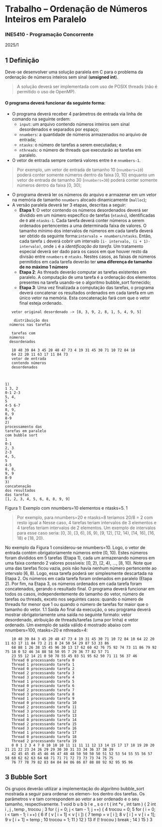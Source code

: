 # Trabalho – Ordenação de Números Inteiros em Paralelo
### INE5410 - Programação Concorrente
2025/1
## 1 Definição
Deve-se desenvolver uma solução paralela em C para o problema da ordenação de números inteiros sem sinal (**unsigned int**). 

> A solução deverá ser implementada com uso de POSIX threads (não é permitido o uso de OpenMP).

#### O programa deverá funcionar da seguinte forma:
- O programa deverá receber 4 parâmetros de entrada via linha de comando na seguinte ordem:
  - `input`: um arquivo contendo números inteiros sem sinal desordenados e separados por espaço;
  - `nnumbers`: a quantidade de números armazenados no arquivo de entrada;
  - `ntasks`: o número de tarefas a serem executadas; e
  - `nthreads`: o número de threads que executarão as tarefas em paralelo.
- O vetor de entrada sempre conterá valores entre `0` e `nnumbers-1`. 
> Por exemplo, um vetor de entrada de tamanho 10 (`nnumbers=10`) poderá conter somente números dentro da faixa [0, 10) enquanto um vetor de entrada de tamanho 30 (`nnumbers=30`) poderá conter somente números dentro da faixa [0, 30);

- O programa deverá ler os números do arquivo e armazenar em um vetor na memória de tamanho `nnumbers` alocado dinamicamente (`malloc`);
- A versão paralela deverá ter 3 etapas, descritas a seguir:
  - **Etapa 1**: O vetor contendo os números desordenados deverá ser dividido em um número específico de tarefas (`ntasks`), identificadas de `0` até `ntasks-1`. Cada tarefa deverá conter números a serem ordenados
  pertencentes a uma determinada faixa de valores. O tamanho mínimo dos intervalos de números em cada tarefa deverá ser obtido da seguinte forma:`intervalo = nnumbers/ntasks`. 
  Então, cada tarefa `i` deverá cobrir um intervalo `[i· intervalo, (i + 1)· intervalo)`, onde `i` é a *identificação da tarefa*. 
  Um tratamento especial deverá ser dado para os casos em que houver resto da divisão entre `nnumbers` e `ntasks`. Nestes casos, as faixas de números permitidos em cada tarefa deverão ter **uma diferença de tamanho de no  máximo 1 número**
  - **Etapa 2**: As threads deverão computar as tarefas existentes em paralelo. A computação de uma tarefa é
    a ordenação dos elementos presentes na tarefa usando-se o algoritmo bubble_sort fornecido;
  - **Etapa 3**: Uma vez finalizada a computação das tarefas, o programa deverá concatenar os resultados ordenados em cada tarefa em um único vetor na memória. Esta concatenação fará com que o vetor final esteja ordenado.
    
``` plaintext
   vetor original desordenado -> [8, 3, 9, 2, 8, 1, 5, 4, 9, 5]
   
    distribuição dos
  números nas tarefas
   
   tarefas com
  números
  desordenados
   
   10 48 39 84 3 45 20 48 47 73 4 19 31 45 30 71 10 72 84 10
   64 22 20 11 63 17 11 84 73
   vetor de entrada
   contendo números
   desordenados
  
 
  
1)
1 3, 2
0-1 2-3
5, 4,
5
4-5 6-7
8, 9,
8, 9
8-9
2)
processamento das
tarefas em paralelo
com bubble sort
1
0-1
2, 3
2-3
4, 5,
5
4-5
8, 8,
9, 9
8-9
3)
concatenação
dos resultados
das tarefas
[1, 2, 3, 4, 5, 6, 8, 8, 9, 9]
```
Figura 1: Exemplo com nnumbers=10 elementos e ntasks=5.
1
> Por exemplo, para nnumbers=20 e ntasks=8 teríamos 20/8 = 2 com resto igual a
Nesse caso, 4 tarefas teriam intervalos de 3 elementos e 4 tarefas teriam intervalos de 2 elementos. Um
   exemplo de intervalos para esse caso seria: [0, 3), [3, 6), [6, 9), [9, 12), [12, 14), [14, 16), [16, 18) e [18, 20).


   
No exemplo da Figura 1 considerou-se nnumbers=10. Logo, o vetor de entrada contém obrigatoriamente números
   entre [0, 10). Estes números foram divididos em 5 tarefas (Etapa 1), cada um armazenando números em uma faixa
   contendo 2 valores possíveis: [0, 2), [2, 4), ..., [8, 10). Note que uma das tarefas ficou vazia, pois não havia nenhum
   número pertencente ao intervalo [6, 8). Logo, essa tarefa poderá ser simplesmente descartada na Etapa 2. Os números
   em cada tarefa foram ordenados em paralelo (Etapa 2). Por fim, na Etapa 3, os números ordenados em cada tarefa
   foram concatenados, gerando o resultado final.
   O programa deverá funcionar em todos os casos, independentemente do tamanho do vetor, número de tarefas ou
   threads, exceto nos seguintes casos: quando o número de threads for menor que 1 ou quando o número de tarefas for
   maior que o tamanho do vetor.
   1.1 Saída
   Ao final da execução, o seu programa deverá mostrar obrigatoriamente uma saída no seguinte formato: vetor
   desordenado, atribuição de threads/tarefas (uma por linha) e vetor ordenado. Um exemplo de saída válido é mostrado
   abaixo com nnumbers=100, ntasks=20 e nthreads=4:
```plaintext
   10 48 39 84 3 45 20 48 47 73 4 19 31 45 30 71 10 72 84 10 64 22 20 11 63 17 11 84 73 2 21 8 24 50 54 29 87 53 33 86
   68 88 1 26 38 15 45 96 30 13 17 62 60 42 76 75 92 74 73 11 86 79 92 75 18 0 52 46 34 88 58 50 95 7 29 36 77 82 57 71
   23 55 12 14 21 0 50 78 55 45 83 51 95 62 50 71 11 56 37 46
   Thread 0 processando tarefa 0
   Thread 1 processando tarefa 1
   Thread 0 processando tarefa 2
   Thread 2 processando tarefa 3
   Thread 3 processando tarefa 4
   Thread 1 processando tarefa 5
   Thread 0 processando tarefa 6
   Thread 2 processando tarefa 7
   Thread 3 processando tarefa 8
   Thread 1 processando tarefa 9
   Thread 0 processando tarefa 10
   Thread 2 processando tarefa 11
   Thread 3 processando tarefa 12
   Thread 1 processando tarefa 13
   Thread 0 processando tarefa 14
   Thread 2 processando tarefa 15
   Thread 3 processando tarefa 16
   Thread 1 processando tarefa 17
   Thread 0 processando tarefa 18
   Thread 2 processando tarefa 19
   0 0 1 2 3 4 7 8 10 10 10 11 11 11 11 12 13 14 15 17 17 18 19 20 20 21 21 22 23 24 26 29 29 30 30 31 33 34 36 37 38 39
   42 45 45 45 45 46 46 47 48 48 50 50 50 50 51 52 53 54 55 55 56 57 58 60 62 62 63 64 68 71 71 71 72 73 73 73 74 75 75
   76 77 78 79 82 83 84 84 84 86 86 87 88 88 92 92 95 95 96
```

## 3 Bubble Sort
   Os grupos deverão utilizar a implementação do algoritmo bubble_sort mostrada a seguir para ordenar os elemen-
   tos dentro dos tarefas. Os parâmetros v e tam correspondem ao vetor a ser ordenado e o seu tamanho, respectivamente.
   1 void b u b b l e _ s o r t ( int *v , int tam ) {
   2 int i , j , temp , trocou ;
   3 for ( j = 0; j < tam - 1; j ++) {
   4 trocou = 0;
   5 for ( i = 0; i < tam - 1; i ++) {
   6 if ( v [ i + 1] < v [ i ]) {
   7 temp = v [ i ];
   8 v [ i ] = v [ i + 1];
   9 v [ i + 1] = temp ;
   10 trocou = 1;
   11 }
   12 }
   13 if (! trocou ) break ;
   14 }
   15 }
   3